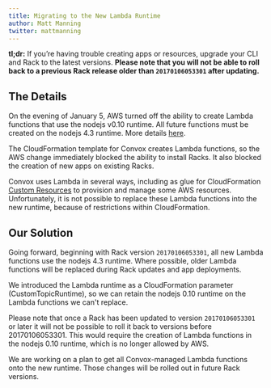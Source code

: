 ```yaml
---
title: Migrating to the New Lambda Runtime
author: Matt Manning
twitter: mattmanning
---
```


**tl;dr:** If you’re having trouble creating apps or resources, upgrade your CLI and Rack to the latest versions. **Please note that you will not be able to roll back to a previous Rack release older than `20170106053301` after updating.**

## The Details

On the evening of January 5, AWS turned off the ability to create Lambda functions that use the nodejs v0.10 runtime. All future functions must be created on the nodejs 4.3 runtime. More details [here](http://docs.aws.amazon.com/lambda/latest/dg/nodejs-prog-model-using-old-runtime.html).

The CloudFormation template for Convox creates Lambda functions, so the AWS change immediately blocked the ability to install Racks. It also blocked the creation of new apps on existing Racks.

Convox uses Lambda in several ways, including as glue for CloudFormation [Custom Resources](http://docs.aws.amazon.com/AWSCloudFormation/latest/UserGuide/template-custom-resources.html) to provision and manage some AWS resources. Unfortunately, it is not possible to replace these Lambda functions into the new runtime, because of restrictions within CloudFormation.

## Our Solution

Going forward, beginning with Rack version `20170106053301`, all new Lambda functions use the nodejs 4.3 runtime. Where possible, older Lambda functions will be replaced during Rack updates and app deployments.

We introduced the Lambda runtime as a CloudFormation parameter (CustomTopicRuntime), so we can retain the nodejs 0.10 runtime on the Lambda functions we can't replace.

Please note that once a Rack has been updated to version `20170106053301` or later it will not be possible to roll it back to versions before 20170106053301. This would require the creation of Lambda functions in the nodejs 0.10 runtime, which is no longer allowed by AWS.

We are working on a plan to get all Convox-managed Lambda functions onto the new runtime. Those changes will be rolled out in future Rack versions.

